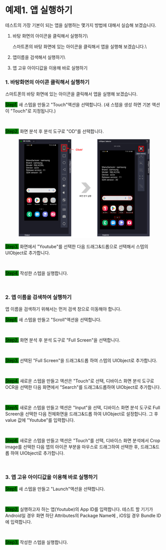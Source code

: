 # 예제1. 앱 실행하기

테스트의 가장 기본이 되는 앱을 실행하는 몇가지 방법에 대해서 실습해 보겠습니다.

1.  바탕 화면의 아이콘을 클릭해서 실행하기\


    스마트폰의 바탕 화면에 있는 아이콘을 클릭해서 앱을 실행해 보겠습니다.\

2. 앱이름을 검색해서 실행하기\

3. 앱 고유 아이디값을 이용해 바로 실행하기



### 1. 바탕화면의 아이콘 클릭해서 실행하기&#x20;

스마트폰의 바탕 화면에 있는 아이콘을 클릭해서 앱을 실행해 보겠습니다.

<mark style="background-color:green;">Step1.</mark> 새 스텝을 만들고 "Touch"액션을 선택합니다. (새 스텝을 생성 하면 기본 액션이 "Touch"로 지정됩니다.)

<figure><img src="../.gitbook/assets/스크린샷 2022-09-22 오후 12.57.08.png" alt=""><figcaption></figcaption></figure>

<mark style="background-color:green;">Step2.</mark> 화면 분석 후 분석 도구로 "OD"를 선택합니다.

<figure><img src="../.gitbook/assets/image (44).png" alt=""><figcaption></figcaption></figure>

<mark style="background-color:green;">Step3.</mark> 화면에서 "Youtube"를 선택한 다음 드래그&드롭으로 선택해서 스텝의 UIObject로 추가합니다.

<figure><img src="../.gitbook/assets/스크린샷 2022-09-23 오후 3.29.04.png" alt=""><figcaption></figcaption></figure>

<mark style="background-color:green;">Step4.</mark> 작성한 스텝을 실행합니다.

<figure><img src="../.gitbook/assets/스크린샷 2022-09-22 오후 3.00.11.png" alt=""><figcaption></figcaption></figure>





### 2. 앱 이름을 검색하여 실행하기&#x20;

앱 이름을 검색하기 위해서는 먼저 검색 창으로 이동해야 합니다.&#x20;

<mark style="background-color:green;">Step1.</mark> 새 스텝을 만들고 "Scroll"액션을 선택합니다.

<figure><img src="../.gitbook/assets/스크린샷 2022-09-22 오후 3.12.07.png" alt=""><figcaption></figcaption></figure>

<mark style="background-color:green;">Step2.</mark> 화면 분석 후 분석 도구로 "Full Screen"을 선택합니다.

<figure><img src="../.gitbook/assets/스크린샷 2022-09-22 오후 3.13.54.png" alt=""><figcaption></figcaption></figure>

<mark style="background-color:green;">Step3.</mark> 선택된 "Full Screen"을 드래그&드롭 하여 스텝의 UIObject로 추가합니다.

<figure><img src="../.gitbook/assets/스크린샷 2022-09-23 오후 3.34.37.png" alt=""><figcaption></figcaption></figure>

<mark style="background-color:green;">Step4.</mark> 새로운 스텝을 만들고 액션은 "Touch"로 선택, 디바이스 화면 분석 도구로 OCR을 선택한 다음 화면에서 "Search"를 드래그&드롭하여 UIObject로 추가합니다.&#x20;

<figure><img src="../.gitbook/assets/스크린샷 2022-09-23 오후 3.38.16.png" alt=""><figcaption></figcaption></figure>

<mark style="background-color:green;">Step5.</mark> 새로운 스텝을 만들고 액션은 "Input"을  선택, 디바이스 화면 분석 도구로 Full Screen을 선택한 다음 전체화면을 드래그&드롭 하여 UIObject로  설정합니다. 그 후 value 값에 "Youtube"를 입력합니다.&#x20;

<figure><img src="../.gitbook/assets/스크린샷 2022-09-23 오후 3.44.46.png" alt=""><figcaption></figcaption></figure>

<mark style="background-color:green;">Step6.</mark> 새로운 스텝을 만들고 액션은 "Touch"를  선택, 디바이스 화면 분석에서 Crop image를 선택한 다음 앱의 아이콘 부분을 마우스로 드래그하여 선택한 후, 드래그&드롭 하여 UIObject로 추가합니다.

<figure><img src="../.gitbook/assets/스크린샷 2022-09-23 오후 3.52.27.png" alt=""><figcaption></figcaption></figure>



### 3. 앱 고유 아이디값을 이용해 바로 실행하기

<mark style="background-color:green;">Step1.</mark> 새 스텝을 만들고 "Launch"액션을 선택합니다.

<figure><img src="../.gitbook/assets/스크린샷 2022-09-22 오후 5.39.13.png" alt=""><figcaption></figcaption></figure>

<mark style="background-color:green;">Step2.</mark> 실행하고자 하는 앱(Youtube)의 App ID를 입력합니다. 테스트 할 기기가 Android일 경우 화면 하단 Attributes의 Package Name에 , iOS일 경우 Bundle ID에 입력합니다.

<figure><img src="../.gitbook/assets/스크린샷 2022-09-22 오후 5.42.08.png" alt=""><figcaption></figcaption></figure>



<mark style="background-color:green;">Step3.</mark> 작성한 스텝을 실행합니다.

<figure><img src="../.gitbook/assets/스크린샷 2022-09-22 오후 5.42.42.png" alt=""><figcaption></figcaption></figure>
